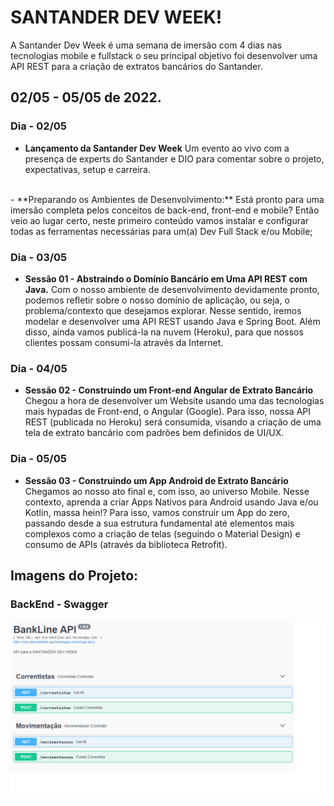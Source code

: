 # SANTANDER DEV WEEK!

A Santander Dev Week é uma semana de imersão com 4 dias nas tecnologias mobile e fullstack o seu principal objetivo foi desenvolver uma API REST para a criação de extratos bancários do Santander.

## 02/05 - 05/05 de 2022.

### Dia - 02/05

- **Lançamento da Santander Dev Week**
Um evento ao vivo com a presença de experts do Santander e DIO para comentar sobre o projeto, expectativas, setup e carreira. 
<br>
- **Preparando os Ambientes de Desenvolvimento:**
Está pronto para uma imersão completa pelos conceitos de back-end, front-end e mobile? Então veio ao lugar certo, neste primeiro conteúdo vamos instalar e configurar todas as ferramentas necessárias para um(a) Dev Full Stack e/ou Mobile;

### Dia - 03/05

- **Sessão 01 - Abstraindo o Domínio Bancário em Uma API REST com Java.**
Com o nosso ambiente de desenvolvimento devidamente pronto, podemos refletir sobre o nosso domínio de aplicação, ou seja, o problema/contexto que desejamos explorar. Nesse sentido, iremos modelar e desenvolver uma API REST usando Java e Spring Boot. Além disso, ainda vamos publicá-la na nuvem (Heroku), para que nossos clientes possam consumi-la através da Internet.

### Dia - 04/05

- **Sessão 02 - Construindo um Front-end Angular de Extrato Bancário**
Chegou a hora de desenvolver um Website usando uma das tecnologias mais hypadas de Front-end, o Angular (Google). Para isso, nossa API REST (publicada no Heroku) será consumida, visando a criação de uma tela de extrato bancário com padrões bem definidos de UI/UX.

### Dia - 05/05

- **Sessão 03 - Construindo um App Android de Extrato Bancário**
Chegamos ao nosso ato final e, com isso, ao universo Mobile. Nesse contexto, aprenda a criar Apps Nativos para Android usando Java e/ou Kotlin, massa hein!? Para isso, vamos construir um App do zero, passando desde a sua estrutura fundamental até elementos mais complexos como a criação de telas (seguindo o Material Design) e consumo de APIs (através da biblioteca Retrofit).

## Imagens do Projeto:

### BackEnd - Swagger
<img src="./imagens/BackEnd-Swagger.png"/>
